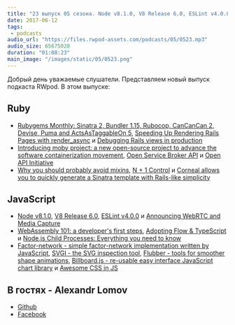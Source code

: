 ```yaml
---
title: "23 выпуск 05 сезона. Node v8.1.0, V8 Release 6.0, ESLint v4.0.0, Rendering Rails Pages with render_async, N + 1 Control и прочее"
date: 2017-06-12
tags:
 - podcasts
audio_url: "https://files.rwpod-assets.com/podcasts/05/0523.mp3"
audio_size: 65675028
duration: "01:08:23"
main_image: "/images/static/05/0523.png"
---
```


Добрый день уважаемые слушатели. Представляем новый выпуск подкаста RWpod. В этом выпуске:

## Ruby

 - [Rubygems Monthly: Sinatra 2, Bundler 1.15, Rubocop, CanCanCan 2, Devise, Puma and ActsAsTaggableOn 5](https://gemnasium.com/blog/rubygems-monthly-sinatra-2-bundler-rubocop-cancancan-devise-puma-acts-as-taggable-on/), [Speeding Up Rendering Rails Pages with render_async](https://semaphoreci.com/blog/2017/06/08/speeding-up-rails-pages-with-render-async.html) и [Debugging Rails views in production](https://dalibornasevic.com/posts/79-debugging-rails-views-in-production)
 - [Introducing moby project: a new open-source project to advance the software containerization movement](https://blog.docker.com/2017/04/introducing-the-moby-project/), [Open Service Broker API](https://www.openservicebrokerapi.org/) и [Open API Initiative](https://www.openapis.org/)
 - [Why you should probably avoid mixins](http://undefined-reference.org/2017/06/10/why-you-should-probably-avoid-mixins.html), [N + 1 Control](https://github.com/palkan/n_plus_one_control) и [Corneal allows you to quickly generate a Sinatra template with Rails-like simplicity](https://thebrianemory.github.io/corneal/)

## JavaScript

 - [Node v8.1.0](https://nodejs.org/en/blog/release/v8.1.0/), [V8 Release 6.0](https://v8project.blogspot.com/2017/06/v8-release-60.html), [ESLint v4.0.0](http://eslint.org/blog/2017/06/eslint-v4.0.0-released) и [Announcing WebRTC and Media Capture](https://webkit.org/blog/7726/announcing-webrtc-and-media-capture/)
 - [WebAssembly 101: a developer's first steps](http://blog.openbloc.fr/webassembly-first-steps/), [Adopting Flow & TypeScript](http://thejameskyle.com/adopting-flow-and-typescript.html) и [Node.js Child Processes: Everything you need to know](https://medium.freecodecamp.com/node-js-child-processes-everything-you-need-to-know-e69498fe970a)
 - [Factor-network - simple factor-network implementation written by JavaScript](https://github.com/Lucifier129/factor-network), [SVGI - the SVG inspection tool](https://angelmmiguel.github.io/svgi/), [Flubber - tools for smoother shape animations](https://github.com/veltman/flubber), [Billboard.js - re-usable easy interface JavaScript chart library](https://naver.github.io/billboard.js/) и [Awesome CSS in JS](https://github.com/tuchk4/awesome-css-in-js)

## В гостях - Alexandr Lomov

 - [Github](https://github.com/allomov)
 - [Facebook](https://www.facebook.com/allomau)

